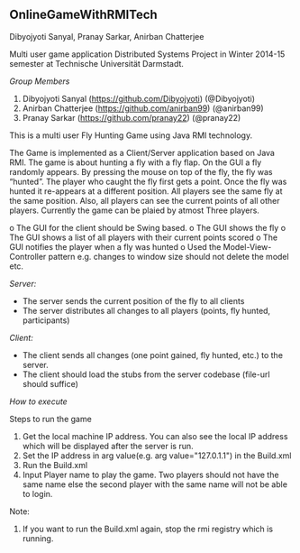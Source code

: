 ## OnlineGameWithRMITech

Dibyojyoti Sanyal, Pranay Sarkar, Anirban Chatterjee

Multi user  game application Distributed Systems  Project in Winter 2014-15 semester at Technische Universität Darmstadt.

*Group Members*

1. Dibyojyoti Sanyal (https://github.com/Dibyojyoti) (@Dibyojyoti)
2. Anirban Chatterjee (https://github.com/anirban99) (@anirban99)
3. Pranay Sarkar (https://github.com/pranay22) (@pranay22)

This is a multi user Fly Hunting Game using Java RMI technology.

The Game is implemented as a Client/Server application based on Java RMI. The game is about hunting a fly with a fly flap. On the GUI a fly randomly appears. By pressing the mouse on top of the fly, the fly was “hunted”. The player who caught the fly first gets a point. Once the fly was hunted it re-appears at a different position. All players see the same fly at the same
position. Also, all players can see the current points of all other players. Currently the game can be plaied by atmost Three 
players.

o The GUI for the client should be Swing based.
o The GUI shows the fly
o The GUI shows a list of all players with their current points scored
o The GUI notifies the player when a fly was hunted
o Used the Model-View-Controller pattern e.g. changes to window size should
not delete the model etc.

*Server:*
- The server sends the current position of the fly to all clients
- The server distributes all changes to all players (points, fly hunted, participants)

*Client:*
- The client sends all changes (one point gained, fly hunted, etc.) to the server.
- The client should load the stubs from the server codebase (file-url should suffice)

*How to execute*

Steps to run the game

1. Get the local machine IP address. You can also see the local IP address which will be displayed after the server is run. 
2. Set the IP address in arg value(e.g. arg value="127.0.1.1") in the Build.xml
3. Run the Build.xml
4. Input Player name to play the game. Two players should not have the same name else the second player with the same name will not be able to login.


Note:
1. If you want to run the Build.xml again, stop the rmi registry which is running.
